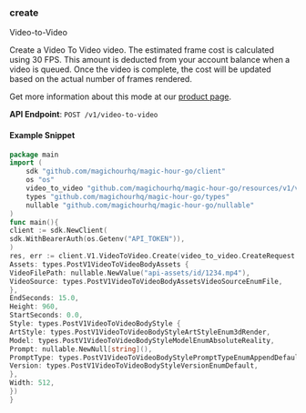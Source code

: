 
### create <a name="create"></a>
Video-to-Video

Create a Video To Video video. The estimated frame cost is calculated using 30 FPS. This amount is deducted from your account balance when a video is queued. Once the video is complete, the cost will be updated based on the actual number of frames rendered.
  
Get more information about this mode at our [product page](/products/video-to-video).
  

**API Endpoint**: `POST /v1/video-to-video`

#### Example Snippet

```go
package main
import (
	sdk "github.com/magichourhq/magic-hour-go/client"
	os "os"
	video_to_video "github.com/magichourhq/magic-hour-go/resources/v1/video_to_video"
	types "github.com/magichourhq/magic-hour-go/types"
	nullable "github.com/magichourhq/magic-hour-go/nullable"
)
func main(){
client := sdk.NewClient(
sdk.WithBearerAuth(os.Getenv("API_TOKEN")),
)
res, err := client.V1.VideoToVideo.Create(video_to_video.CreateRequest {
Assets: types.PostV1VideoToVideoBodyAssets {
VideoFilePath: nullable.NewValue("api-assets/id/1234.mp4"),
VideoSource: types.PostV1VideoToVideoBodyAssetsVideoSourceEnumFile,
},
EndSeconds: 15.0,
Height: 960,
StartSeconds: 0.0,
Style: types.PostV1VideoToVideoBodyStyle {
ArtStyle: types.PostV1VideoToVideoBodyStyleArtStyleEnum3dRender,
Model: types.PostV1VideoToVideoBodyStyleModelEnumAbsoluteReality,
Prompt: nullable.NewNull[string](),
PromptType: types.PostV1VideoToVideoBodyStylePromptTypeEnumAppendDefault,
Version: types.PostV1VideoToVideoBodyStyleVersionEnumDefault,
},
Width: 512,
})
}
```
